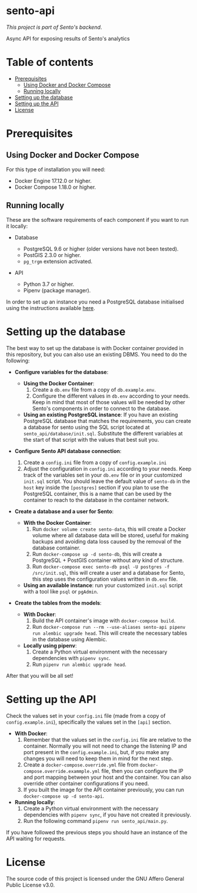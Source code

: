 # sento-api

_This project is part of Sento's backend_.

Async API for exposing results of Sento's analytics

# Table of contents

- [Prerequisites](#prerequisites)
  - [Using Docker and Docker Compose](#using-docker-and-docker-compose)
  - [Running locally](#running-locally)
- [Setting up the database](#setting-up-the-database)
- [Setting up the API](#setting-up-the-api)
- [License](#license)

# Prerequisites

## Using Docker and Docker Compose

For this type of installation you will need:

- Docker Engine 17.12.0 or higher.
- Docker Compose 1.18.0 or higher.

## Running locally

These are the software requirements of each component if you want to run it
locally:

- Database
  - PostgreSQL 9.6 or higher (older versions have not been tested).
  - PostGIS 2.3.0 or higher.
  - `pg_trgm` extension activated.

- API
  - Python 3.7 or higher.
  - Pipenv (package manager).

In order to set up an instance you need a PostgreSQL database initialised
using the instructions available [here](#setting-up-the-database).

# Setting up the database

The best way to set up the database is with Docker container provided
in this repository, but you can also use an existing DBMS.
You need to do the following:

- **Configure variables for the database**:
  - **Using the Docker Container**:
    1. Create a `db.env` file from a copy of `db.example.env`.
    2. Configure the different values in `db.env` according to your needs.
      Keep in mind that most of those values will be needed by other Sento's components
      in order to connect to the database.
  - **Using an existing PostgreSQL instance**: If you have an existing PostgreSQL database
    that matches the requirements, you can create a database for sento using the SQL script
    located at `sento_api/database/init.sql`. Substitute the different variables at the start
    of that script with the values that best suit you.

- **Configure Sento API database connection**:
  1. Create a `config.ini` file from a copy of `config.example.ini`
  2. Adjust the configuration in `config.ini` according to your needs. Keep track of the variables
    set in your `db.env` file or in your customized `init.sql` script. You should leave the default
    value of `sento-db` in the `host` key inside the `[postgres]` section if you plan to use
    the PostgreSQL container, this is a name that can be used by the container
    to reach to the database in the container network.

- **Create a database and a user for Sento**:
  - **With the Docker Container**:
    1. Run `docker volume create sento-data`, this will create a Docker volume where all database
      data will be stored, useful for making backups and avoiding data loss caused by
      the removal of the database container.
    2. Run `docker-compose up -d sento-db`, this will create a PostgreSQL + PostGIS container
      without any kind of structure.
    3. Run `docker-compose exec sento-db psql -U postgres -f /src/init.sql`, this will
      create a user and a database for Sento, this step uses the configuration values
      written in `db.env` file.
  - **Using an available instance**: run your customized `init.sql` script
    with a tool like `psql` or `pgAdmin`.

- **Create the tables from the models**:
  - **With Docker**:
    1. Build the API container's image with `docker-compose build`.
    2. Run
      `docker-compose run --rm --use-aliases sento-api pipenv run alembic upgrade head`.
      This will create the necessary tables in the database using Alembic.
  - **Locally using pipenv**:
    1. Create a Python virtual environment with the necessary dependencies with `pipenv sync`.
    2. Run `pipenv run alembic upgrade head`.

After that you will be all set!

# Setting up the API

Check the values set in your `config.ini` file (made from a copy of
`config.example.ini`), specifically the values set in the `[api]` section.

- **With Docker**:
  1. Remember that the values set in the `config.ini` file are relative to the container.
    Normally you will not need to change the listening IP and port present
    in the `config.example.ini`, but, if you make any changes you will need to keep them
    in mind for the next step.
  2. Create a `docker-compose.override.yml` file from `docker-compose.override.exammple.yml` file,
    then you can configure the IP and port mapping between your host and the container.
    You can also override other container configurations if you need.
  3. If you built the image for the API container previously, you can run
    `docker-compose up -d sento-api`.
- **Running locally**:
  1. Create a Python virtual environment with the necessary dependencies with `pipenv sync`,
    if you have not created it previously.
  2. Run the following command `pipenv run sento_api/main.py`.

If you have followed the previous steps you should have an
instance of the API waiting for requests.

# License

The source code of this project is licensed under the GNU Affero General
Public License v3.0.
